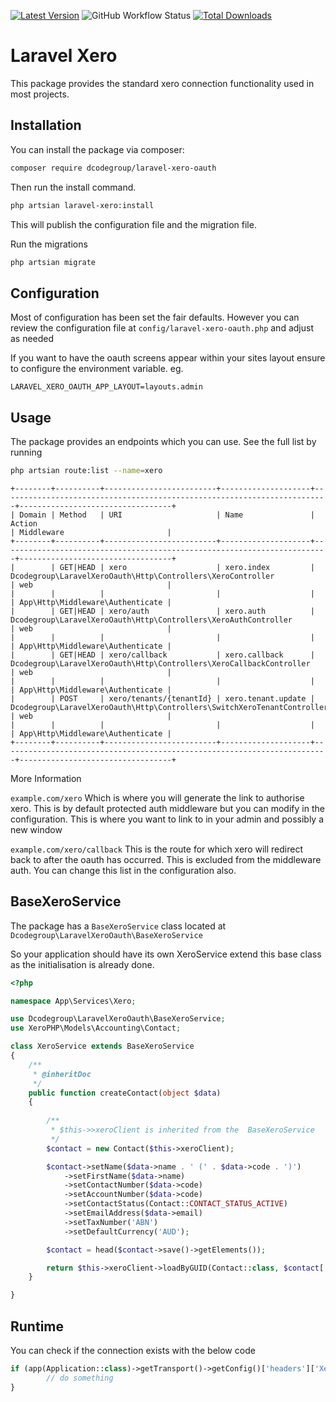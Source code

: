 [![Latest Version](https://img.shields.io/github/release/dcodegroup/laravel-xero-oauth.svg?style=flat-square)](https://github.com/dcodegroup/laravel-xero-oauth/releases)
![GitHub Workflow Status](https://img.shields.io/github/workflow/status/dcodegroup/laravel-xero-oauth/Check%20&%20fix%20styling)
[![Total Downloads](https://img.shields.io/packagist/dt/dcodegroup/laravel-xero-oauth.svg?style=flat-square)](https://packagist.org/packages/dcodegroup/laravel-xero-oauth)

# Laravel Xero

This package provides the standard xero connection functionality used in most projects.

## Installation

You can install the package via composer:

```bash
composer require dcodegroup/laravel-xero-oauth
```

Then run the install command.

```bash
php artsian laravel-xero:install
```

This will publish the configuration file and the migration file.

Run the migrations

```bash
php artsian migrate
```

## Configuration

Most of configuration has been set the fair defaults. However you can review the configuration file at `config/laravel-xero-oauth.php` and adjust as needed

If you want to have the oauth screens appear within your sites layout ensure to configure the environment variable. eg.

`LARAVEL_XERO_OAUTH_APP_LAYOUT=layouts.admin`

## Usage

The package provides an endpoints which you can use. See the full list by running
```bash
php artsian route:list --name=xero
```

```
+--------+----------+-------------------------+--------------------+-------------------------------------------------------------------------+----------------------------------+
| Domain | Method   | URI                     | Name               | Action                                                                  | Middleware                       |
+--------+----------+-------------------------+--------------------+-------------------------------------------------------------------------+----------------------------------+
|        | GET|HEAD | xero                    | xero.index         | Dcodegroup\LaravelXeroOauth\Http\Controllers\XeroController             | web                              |
|        |          |                         |                    |                                                                         | App\Http\Middleware\Authenticate |
|        | GET|HEAD | xero/auth               | xero.auth          | Dcodegroup\LaravelXeroOauth\Http\Controllers\XeroAuthController         | web                              |
|        |          |                         |                    |                                                                         | App\Http\Middleware\Authenticate |
|        | GET|HEAD | xero/callback           | xero.callback      | Dcodegroup\LaravelXeroOauth\Http\Controllers\XeroCallbackController     | web                              |
|        |          |                         |                    |                                                                         | App\Http\Middleware\Authenticate |
|        | POST     | xero/tenants/{tenantId} | xero.tenant.update | Dcodegroup\LaravelXeroOauth\Http\Controllers\SwitchXeroTenantController | web                              |
|        |          |                         |                    |                                                                         | App\Http\Middleware\Authenticate |
+--------+----------+-------------------------+--------------------+-------------------------------------------------------------------------+----------------------------------+
```

More Information

`example.com/xero` Which is where you will generate the link to authorise xero. This is by default protected auth middleware but you can modify in the configuration. This is where you want to link to in your admin and possibly a new window

`example.com/xero/callback` This is the route for which xero will redirect back to after the oauth has occurred. This is excluded from the middleware auth. You can change this list in the configuration also.

## BaseXeroService

The package has a `BaseXeroService` class located at `Dcodegroup\LaravelXeroOauth\BaseXeroService` 

So your application should have its own XeroService extend this base class as the initialisation is already done.

```php
<?php

namespace App\Services\Xero;

use Dcodegroup\LaravelXeroOauth\BaseXeroService;
use XeroPHP\Models\Accounting\Contact;

class XeroService extends BaseXeroService
{
    /**
     * @inheritDoc
     */
    public function createContact(object $data)
    {
    
        /**
         * $this->>xeroClient is inherited from the  BaseXeroService
         */
        $contact = new Contact($this->xeroClient);

        $contact->setName($data->name . ' (' . $data->code . ')')
            ->setFirstName($data->name)
            ->setContactNumber($data->code)
            ->setAccountNumber($data->code)
            ->setContactStatus(Contact::CONTACT_STATUS_ACTIVE)
            ->setEmailAddress($data->email)
            ->setTaxNumber('ABN')
            ->setDefaultCurrency('AUD');

        $contact = head($contact->save()->getElements());

        return $this->xeroClient->loadByGUID(Contact::class, $contact['ContactID']);
    }

}
```

## Runtime

You can check if the connection exists with the below code

```php
if (app(Application::class)->getTransport()->getConfig()['headers']['Xero-tenant-id'] != 'fake_tenant') {
        // do something
}
```